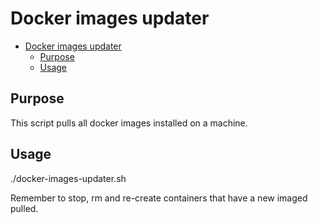 # Docker images updater

- [Docker images updater](#docker-images-updater)
  - [Purpose](#purpose)
  - [Usage](#usage)

## Purpose

This script pulls all docker images installed on a machine.

## Usage

./docker-images-updater.sh

Remember to stop, rm and re-create containers that have a new imaged pulled.
